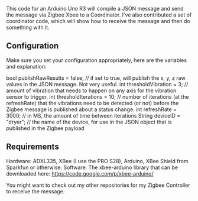 This code for an Arduino Uno R3 will compile a JSON message and send the message via Zigbee Xbee to a Coordinator.  I've also contributed a set of coordinator code, which will show how to receive the message and then do something with it.

Configuration
---
Make sure you set your configuration appropriately, here are the variables and explanation:

bool publishRawResults = false;  // if set to true, will publish the x, y, z raw values in the JSON message.  Not very useful.
int thresholdVibration = 3; // amount of vibration that needs to happen on any axis for the vibration sensor to trigger.
int thresholdIterations = 10; // number of iterations (at the refreshRate) that the vibrations need to be detected (or not) before the Zigbee message is published about a status change.
int refreshRate = 3000; // in MS, the amount of time between iterations
String deviceID = "dryer"; // the name of the device, for use in the JSON object that is published in the Zigbee payload

Requirements
---
Hardware: ADXL335, XBee (I use the PRO S28), Arduino, XBee Shield from Sparkfun or otherwise.
Software: The xbee-arduino library that can be downloaded here: https://code.google.com/p/xbee-arduino/

You might want to check out my other repositories for my Zigbee Controller to receive the message.